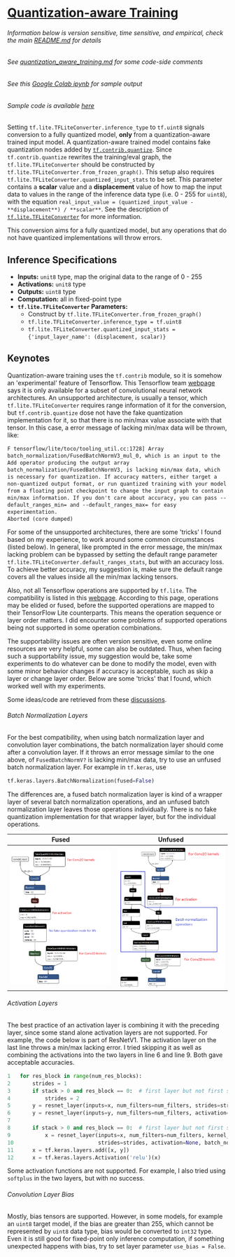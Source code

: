 # [Quantization-aware Training](https://github.com/tensorflow/tensorflow/tree/r1.14/tensorflow/contrib/quantize)

###### Information below is version sensitive, time sensitive, and empirical, check the main [README.md](https://github.com/HaoranREN/TensorFlow_Model_Quantization) for details
###### See [quantization_aware_training.md](quantization_aware_training.md) for some code-side comments
###### See this [Google Colab ipynb](https://colab.research.google.com/drive/1hD_G2qD3ptlH9zrpT4GtDCD0GwXjt7K-) for sample output
###### Sample code is available [here](quantization_aware_training.py)

Setting `tf.lite.TFLiteConverter.inference_type` to `tf.uint8` signals conversion to a fully quantized model, **only** from a quantization-aware trained input model. A quantization-aware trained model contains fake quantization nodes added by [`tf.contrib.quantize`](https://www.tensorflow.org/versions/r1.14/api_docs/python/tf/contrib/quantize). Since `tf.contrib.quantize` rewrites the training/eval graph, the `tf.lite.TFLiteConverter` should be constructed by `tf.lite.TFLiteConverter.from_frozen_graph()`. This setup also requires `tf.lite.TFLiteConverter.quantized_input_stats` to be set. This parameter contains a **scalar** value and a **displacement** value of how to map the input data to values in the range of the inference data type (i.e. 0 - 255 for `uint8`), with the equation `real_input_value = (quantized_input_value - **displacement**) / **scalar**`. See the description of [`tf.lite.TFLiteConverter`](https://github.com/tensorflow/docs/blob/r1.14/site/en/api_docs/python/tf/lite/TFLiteConverter.md) for more information. 

This conversion aims for a fully quantized model, but any operations that do not have quantized implementations will throw errors.

## Inference Specifications

- **Inputs:** `unit8` type, map the original data to the range of 0 - 255
- **Activations:** `unit8` type
- **Outputs:** `uint8` type
- **Computation:** all in fixed-point type
- **`tf.lite.TFLiteConverter` Parameters:**
  - Construct by `tf.lite.TFLiteConverter.from_frozen_graph()`
  - `tf.lite.TFLiteConverter.inference_type = tf.uint8`
  - `tf.lite.TFLiteConverter.quantized_input_stats = {'input_layer_name': (displacement, scalar)}`

## Keynotes

Quantization-aware training uses the `tf.contrib` module, so it is somehow an 'experimental' feature of Tensorflow. This Tensorflow team [webpage](https://www.tensorflow.org/lite/performance/model_optimization) says it is only available for a subset of convolutional neural network architectures. An unsupported architecture, is usually a tensor, which `tf.lite.TFLiteConverter` requires range information of it for the conversion, but `tf.contrib.quantize` dose not have the fake quantization implementation for it, so that there is no min/max value associate with that tensor. In this case, a error message of lacking min/max data will be thrown, like:

```
F tensorflow/lite/toco/tooling_util.cc:1728] Array batch_normalization/FusedBatchNormV3_mul_0, which is an input to the Add operator producing the output array batch_normalization/FusedBatchNormV3, is lacking min/max data, which is necessary for quantization. If accuracy matters, either target a non-quantized output format, or run quantized training with your model from a floating point checkpoint to change the input graph to contain min/max information. If you don't care about accuracy, you can pass --default_ranges_min= and --default_ranges_max= for easy experimentation.
Aborted (core dumped)
```

For some of the unsupported architectures, there are some 'tricks' I found based on my experience, to work around some common circumstances (listed below). In general, like prompted in the error message, the min/max lacking problem can be bypassed by setting the default range parameter `tf.lite.TFLiteConverter.default_ranges_stats`, but with an accuracy loss. To achieve better accuracy, my suggestion is, make sure the default range covers all the values inside all the min/max lacking tensors.

Also, not all Tensorflow operations are supported by `tf.lite`. The compatibility is listed in this [webpage](https://www.tensorflow.org/lite/guide/ops_compatibility). According to this page, operations may be elided or fused, before the supported operations are mapped to their TensorFlow Lite counterparts. This means the operation sequence or layer order matters. I did encounter some problems of supported operations being not supported in some operation combinations.

The supportability issues are often version sensitive, even some online resources are very helpful, some can also be outdated. Thus, when facing such a supportability issue, my suggestion would be, take some experiments to do whatever can be done to modify the model, even with some minor behavior changes if accuracy is acceptable, such as skip a layer or change layer order. Below are some 'tricks' that I found, which worked well with my experiments.

Some ideas/code are retrieved from these [discussions](https://github.com/tensorflow/tensorflow/issues/27880).

###### Batch Normalization Layers

For the best compatibility, when using batch normalization layer and convolution layer combinations, the batch normalization layer should come after a convolution layer. If it throws an error message similar to the one above, of `FusedBatchNormV?` is lacking min/max data, try to use an unfused batch normalization layer. For example in `tf.keras`, use

```python
tf.keras.layers.BatchNormalization(fused=False)
```

The differences are, a fused batch normalization layer is kind of a wrapper layer of several batch normalization operations, and an unfused batch normalization layer leaves those operations individually. There is no fake quantization implementation for that wrapper layer, but for the individual operations.

| Fused | Unfused|
| --- | --- |
| ![Fused](/other/fused.png) | ![Unfused](/other/unfused.png) |

###### Activation Layers

The best practice of an activation layer is combining it with the preceding layer, since some stand alone activation layers are not supported. For example, the code below is part of ResNetV1. The activation layer on the last line throws a min/max lacking error. I tried skipping it as well as combining the activations into the two layers in line 6 and line 9. Both gave acceptable accuracies.

```python
1   for res_block in range(num_res_blocks):
2       strides = 1
3       if stack > 0 and res_block == 0:  # first layer but not first stack
4           strides = 2
5       y = resnet_layer(inputs=x, num_filters=num_filters, strides=strides)
6       y = resnet_layer(inputs=y, num_filters=num_filters, activation=None)
7
8       if stack > 0 and res_block == 0:  # first layer but not first stack
9           x = resnet_layer(inputs=x, num_filters=num_filters, kernel_size=1,
10                           strides=strides, activation=None, batch_normalization=False)
11      x = tf.keras.layers.add([x, y])
12      x = tf.keras.layers.Activation('relu')(x)
```

Some activation functions are not supported. For example, I also tried using `softplus` in the two layers, but with no success.

###### Convolution Layer Bias

Mostly, bias tensors are supported. However, in some models, for example an `uint8` target model, if the bias are greater than 255, which cannot be represented by `uint8` data type, bias would be converted to `int32` type. Even it is still good for fixed-point only inference computation, if something unexpected happens with bias, try to set layer parameter `use_bias = False`.
